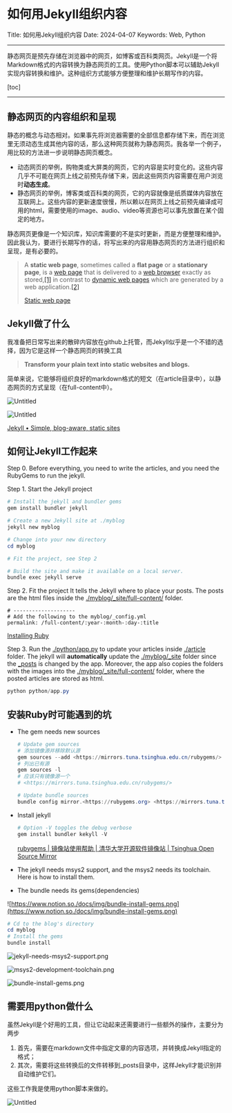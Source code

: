# 如何用Jekyll组织内容

Title: 如何用Jekyll组织内容
Date: 2024-04-07
Keywords: Web, Python

---

静态网页是预先存储在浏览器中的网页，如博客或百科类网页。Jekyll是一个将Markdown格式的内容转换为静态网页的工具。使用Python脚本可以辅助Jekyll实现内容转换和维护。这种组织方式能够方便整理和维护长期写作的内容。

[toc]

---

## 静态网页的内容组织和呈现

静态的概念与动态相对。如果事先将浏览器需要的全部信息都存储下来，而在浏览里无须动态生成其他内容的话，那么这种网页就称为静态网页。我各举一个例子，用比较的方法进一步说明静态网页概念。

- 动态网页的举例，购物类或大屏类的网页，它的内容是实时变化的。这些内容几乎不可能在网页上线之前预先存储下来，因此这些网页内容需要在用户浏览时**动态生成**。
- 静态网页的举例，博客类或百科类的网页，它的内容就像是纸质媒体内容放在互联网上。这些内容的更新速度很慢，所以赖以在网页上线之前预先编译成可用的html，需要使用的image、audio、video等资源也可以事先放置在某个固定的地方。

静态网页更像是一个知识库，知识库需要的不是实时更新，而是方便整理和维护。因此我认为，要进行长期写作的话，将写出来的内容用静态网页的方法进行组织和呈现，是有必要的。

> A **static web page**, sometimes called a **flat page** or a **stationary page**, is a [web page](https://en.wikipedia.org/wiki/Web_page) that is delivered to a [web browser](https://en.wikipedia.org/wiki/Web_browser) exactly as stored,[[1]](https://en.wikipedia.org/wiki/Static_web_page#cite_note-Melendez,_SmallBusiness,_2018-1) in contrast to [dynamic web pages](https://en.wikipedia.org/wiki/Dynamic_web_page) which are generated by a web application.[[2]](https://en.wikipedia.org/wiki/Static_web_page#cite_note-Encyclopedia,_PCMag,_2017-2)
> 
> 
> [Static web page](https://en.wikipedia.org/wiki/Static_web_page)
> 

## Jekyll做了什么

我准备把日常写出来的散碎内容放在github上托管，而Jekyll似乎是一个不错的选择，因为它是这样一个静态网页的转换工具

> **Transform your plain text into static websites and blogs.**
> 

简单来说，它能够将组织良好的markdown格式的短文（在article目录中），以静态网页的方式呈现（在full-content中）。

![Untitled](%E5%A6%82%E4%BD%95%E7%94%A8Jekyll%E7%BB%84%E7%BB%87%E5%86%85%E5%AE%B9%20e126e57f73794a47a8d94e657534e96f/Untitled.png)

![Untitled](%E5%A6%82%E4%BD%95%E7%94%A8Jekyll%E7%BB%84%E7%BB%87%E5%86%85%E5%AE%B9%20e126e57f73794a47a8d94e657534e96f/Untitled%201.png)

[Jekyll • Simple, blog-aware, static sites](https://jekyllrb.com/)

## 如何让Jekyll工作起来

Step 0. Before everything, you need to write the articles, and you need the RubyGems to run the jekyll.

Step 1. Start the Jekyll project

```powershell
# Install the jekyll and bundler gems
gem install bundler jekyll

# Create a new Jekyll site at ./myblog
jekyll new myblog

# Change into your new directory
cd myblog

# Fit the project, see Step 2

# Build the site and make it available on a local server.
bundle exec jekyll serve
```

Step 2. Fit the project
It tells the Jekyll where to place your posts.
The posts are the html files inside the [./myblog/_site/full-content/](https://www.notion.so/myblog/_site/full-content/) folder.

```
# --------------------
# Add the following to the myblog/_config.yml
permalink: /full-content/:year-:month-:day-:title
```

[Installing Ruby](https://www.ruby-lang.org/en/documentation/installation/)

Step 3. Run the [./python/app.py](https://www.notion.so/python/app.py) to update your articles inside [./article](https://www.notion.so/article) folder.
The jekyll will **automatically** update the [./myblog/_site](https://www.notion.so/myblog/_site) folder since the [_posts](https://www.notion.so/myblog/_posts) is changed by the app. Moreover, the app also copies the folders with the images into the [./myblog/_site/full-content/](https://www.notion.so/myblog/_site/full-content/) folder, where the posted articles are stored as html.

```powershell
python python/app.py
```

## 安装Ruby时可能遇到的坑

- The gem needs new sources
    
    ```powershell
    # Update gem sources
    # 添加镜像源并移除默认源
    gem sources --add <https://mirrors.tuna.tsinghua.edu.cn/rubygems/> --remove <https://rubygems.org/>
    # 列出已有源
    gem sources -l
    # 应该只有镜像源一个
    # <https://mirrors.tuna.tsinghua.edu.cn/rubygems/>
    
    # Update bundle sources
    bundle config mirror.<https://rubygems.org> <https://mirrors.tuna.tsinghua.edu.cn/rubygems>
    ```
    

- Install jekyll
    
    ```powershell
    # Option -V toggles the debug verbose
    gem install bundler kekyll -V
    ```
    
    [rubygems | 镜像站使用帮助 | 清华大学开源软件镜像站 | Tsinghua Open Source Mirror](https://mirrors.tuna.tsinghua.edu.cn/help/rubygems/)
    
- The jekyll needs msys2 support, and the msys2 needs its toolchain.
Here is how to install them.
- The bundle needs its gems(dependencies)

![https://www.notion.so./docs/img/bundle-install-gems.png](https://www.notion.so./docs/img/bundle-install-gems.png)

```powershell
# Cd to the blog's directory
cd myblog
# Install the gems
bundle install
```

![jekyll-needs-msys2-support.png](%E5%A6%82%E4%BD%95%E7%94%A8Jekyll%E7%BB%84%E7%BB%87%E5%86%85%E5%AE%B9%20e126e57f73794a47a8d94e657534e96f/jekyll-needs-msys2-support.png)

![msys2-development-toolchain.png](%E5%A6%82%E4%BD%95%E7%94%A8Jekyll%E7%BB%84%E7%BB%87%E5%86%85%E5%AE%B9%20e126e57f73794a47a8d94e657534e96f/msys2-development-toolchain.png)

![bundle-install-gems.png](%E5%A6%82%E4%BD%95%E7%94%A8Jekyll%E7%BB%84%E7%BB%87%E5%86%85%E5%AE%B9%20e126e57f73794a47a8d94e657534e96f/bundle-install-gems.png)

## 需要用python做什么

虽然Jekyll是个好用的工具，但让它动起来还需要进行一些额外的操作，主要分为两步

1. 首先，需要在markdown文件中指定文章的内容选项，并转换成Jekyll指定的格式；
2. 其次，需要将这些转换后的文件转移到_posts目录中，这样Jekyll才能识别并自动维护它们。

这些工作我是使用python脚本来做的。

![Untitled](%E5%A6%82%E4%BD%95%E7%94%A8Jekyll%E7%BB%84%E7%BB%87%E5%86%85%E5%AE%B9%20e126e57f73794a47a8d94e657534e96f/Untitled%202.png)